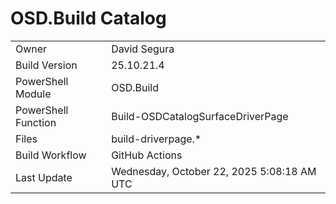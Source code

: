 ﻿# OSD.Build Catalog

| | |
|-|-|
| Owner | David Segura |
| Build Version | 25.10.21.4 |
| PowerShell Module | OSD.Build |
| PowerShell Function | Build-OSDCatalogSurfaceDriverPage |
| Files | build-driverpage.* |
| Build Workflow | GitHub Actions |
| Last Update | Wednesday, October 22, 2025 5:08:18 AM UTC |
